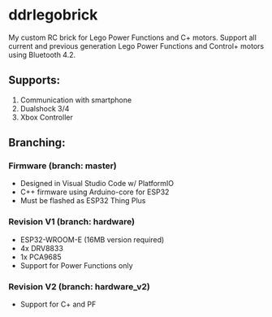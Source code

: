 # ddrlegobrick
My custom RC brick for Lego Power Functions and C+ motors. Support all current and previous generation Lego Power Functions and Control+ motors using Bluetooth 4.2.

## Supports:
1. Communication with smartphone
2. Dualshock 3/4
3. Xbox Controller

## Branching:
### Firmware (branch: master)
- Designed in Visual Studio Code w/ PlatformIO
- C++ firmware using Arduino-core for ESP32
- Must be flashed as ESP32 Thing Plus

### Revision V1 (branch: hardware)
- ESP32-WROOM-E (16MB version required)
- 4x DRV8833
- 1x PCA9685
- Support for Power Functions only

### Revision V2 (branch: hardware_v2)
- Support for C+ and PF 
